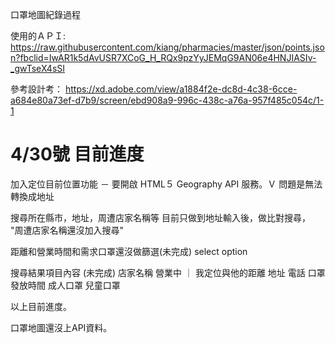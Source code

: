 口罩地圖紀錄過程

使用的ＡＰＩ:
https://raw.githubusercontent.com/kiang/pharmacies/master/json/points.json?fbclid=IwAR1k5dAvUSR7XCoG_H_RQx9pzYyJEMqG9AN06e4HNJIASIv-_gwTseX4sSI

參考設計考：
https://xd.adobe.com/view/a1884f2e-dc8d-4c38-6cce-a684e80a73ef-d7b9/screen/ebd908a9-996c-438c-a76a-957f485c054c/1-1


# 4/30號 目前進度

加入定位目前位置功能 － 要開啟 HTML５ Geography API 服務。Ｖ
問題是無法轉換成地址

搜尋所在縣市，地址，周遭店家名稱等
目前只做到地址輸入後，做比對搜尋， "周遭店家名稱還沒加入搜尋"

距離和營業時間和需求口罩還沒做篩選(未完成) select option

搜尋結果項目內容 (未完成)
   店家名稱
   營業中 ｜ 我定位與他的距離
   地址
   電話
   口罩發放時間 
   成人口罩
   兒童口罩

以上目前進度。

口罩地圖還沒上API資料。
